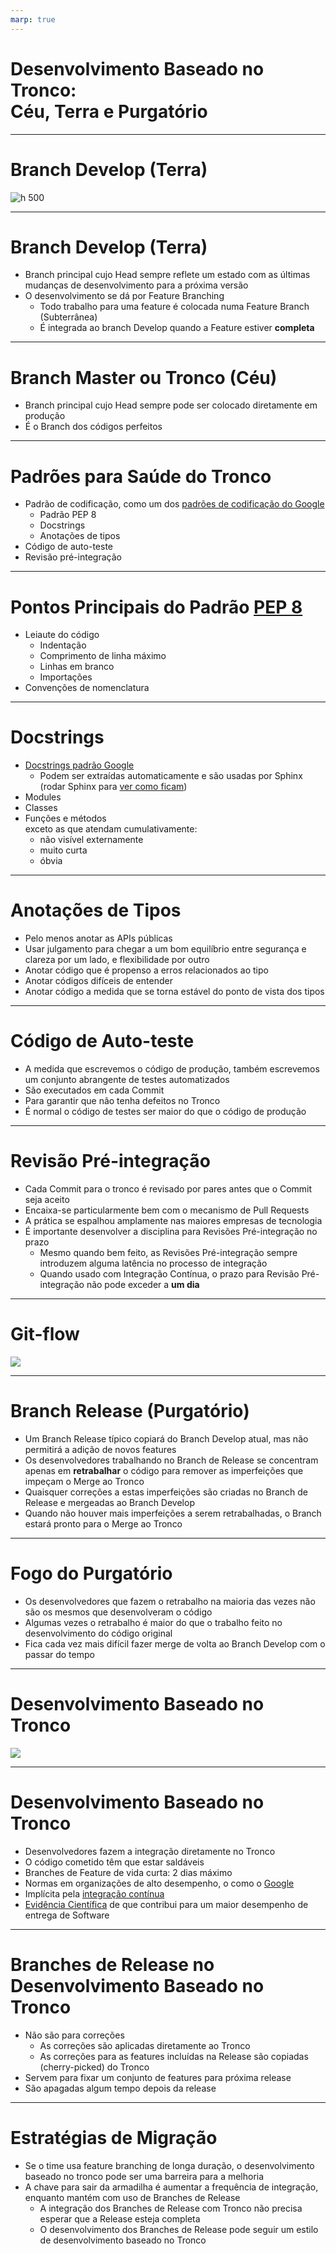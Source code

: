 ```yaml
---
marp: true
---
```


# Desenvolvimento Baseado no Tronco: <br/>Céu, Terra e Purgatório

---
# Branch Develop (Terra)

![h 500](/images/develop.png)

---
# Branch Develop (Terra)

- Branch principal cujo Head sempre reflete um estado com as últimas mudanças de desenvolvimento para a próxima versão
- O desenvolvimento se dá por Feature Branching
  - Todo trabalho para uma feature é colocada numa Feature Branch (Subterrânea)
  - É integrada ao branch Develop quando a Feature estiver **completa**

---
# Branch Master ou Tronco (Céu)

- Branch principal cujo Head sempre pode ser colocado diretamente em produção
- É o Branch dos códigos perfeitos

---

# Padrões para Saúde do Tronco

- Padrão de codificação, como um dos [padrões de codificação do Google](https://google.github.io/styleguide/)
  - Padrão PEP 8
  - Docstrings
  - Anotações de tipos
- Código de auto-teste
- Revisão pré-integração

---
# Pontos Principais do Padrão [PEP 8](https://peps.python.org/pep-0008/)

- Leiaute do código
  - Indentação
  - Comprimento de linha máximo
  - Linhas em branco
  - Importações
- Convenções de nomenclatura

---
# Docstrings

- [Docstrings padrão Google](https://google.github.io/styleguide/pyguide.html#s3.8-comments-and-docstrings)
  - Podem ser extraídas automaticamente e são usadas por Sphinx <br/>(rodar Sphinx para [ver como ficam](https://spark-tests.readthedocs.io/en/latest/))
- Modules
- Classes
- Funções e métodos <br/>exceto as que atendam cumulativamente:
    - não visível externamente
    - muito curta
    - óbvia

---
# Anotações de Tipos

- Pelo menos anotar as APIs públicas
- Usar julgamento para chegar a um bom equilíbrio entre segurança e clareza por um lado, e flexibilidade por outro
- Anotar código que é propenso a erros relacionados ao tipo 
- Anotar códigos difíceis de entender
- Anotar código a medida que se torna estável do ponto de vista dos tipos

---
# Código de Auto-teste

- A medida que escrevemos o código de produção, também escrevemos um conjunto abrangente de testes automatizados
- São executados em cada Commit
- Para garantir que não tenha defeitos no Tronco
- É normal o código de testes ser maior do que o código de produção

---
# Revisão Pré-integração

- Cada Commit para o tronco é revisado por pares antes que o Commit seja aceito
- Encaixa-se particularmente bem com o mecanismo de Pull Requests
- A prática se espalhou amplamente nas maiores empresas de tecnologia
- É importante desenvolver a disciplina para Revisões Pré-integração no prazo
  - Mesmo quando bem feito, as Revisões Pré-integração sempre introduzem alguma latência no processo de integração
  - Quando usado com Integração Contínua, o prazo para Revisão Pré-integração não pode exceder a **um dia**

---
# Git-flow
![](/images/gitflow.png)

---
# Branch Release (Purgatório)

- Um Branch Release típico copiará do Branch Develop atual, mas não permitirá a adição de novos features
- Os desenvolvedores trabalhando no Branch de Release se concentram apenas em **retrabalhar** o código para remover as imperfeições que impeçam o Merge ao Tronco
- Quaisquer correções a estas imperfeições são criadas no Branch de Release e mergeadas ao Branch Develop
- Quando não houver mais imperfeições a serem retrabalhadas, o Branch estará pronto para o Merge ao Tronco

---
# Fogo do Purgatório

- Os desenvolvedores que fazem o retrabalho na maioria das vezes não são os mesmos que desenvolveram o código
- Algumas vezes o retrabalho é maior do que o trabalho feito no desenvolvimento do código original
- Fica cada vez mais difícil fazer merge de volta ao Branch Develop com o passar do tempo

---
# Desenvolvimento Baseado no Tronco
![](/images/trunk1c.png)

---
# Desenvolvimento Baseado no Tronco
- Desenvolvedores fazem a integração diretamente no Tronco
- O código cometido têm que estar saldáveis
- Branches de Feature de vida curta: 2 dias máximo
- Normas em organizações de alto desempenho, o como o [Google](../assets/why_google_store_billions_of_locs_in_a_single_repository.pdf)
- Implícita pela [integração contínua](https://en.wikipedia.org/wiki/Continuous_integration)
- [Evidência Científica](../assets/2016-State-of-DevOps-Report.pdf) de que contribui para um maior desempenho de entrega de Software

---
# Branches de Release no Desenvolvimento Baseado no Tronco

- Não são para correções
  - As correções são aplicadas diretamente ao Tronco
  - As correções para as features incluídas na Release são copiadas (cherry-picked) do Tronco
- Servem para fixar um conjunto de features para próxima release
- São apagadas algum tempo depois da release

---
# Estratégias de Migração

- Se o time usa feature branching de longa duração, o desenvolvimento baseado no tronco pode ser uma barreira para a melhoria
- A chave para sair da armadilha é aumentar a frequência de integração, enquanto mantém com uso de Branches de Release
  - A integração dos Branches de Release com Tronco não precisa esperar que a Release esteja completa
  - O desenvolvimento dos Branches de Release pode seguir um estilo de desenvolvimento baseado no Tronco